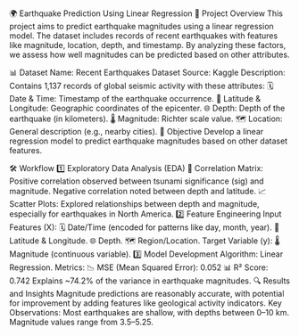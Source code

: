 🌍 Earthquake Prediction Using Linear Regression
📄 Project Overview
This project aims to predict earthquake magnitudes using a linear regression model. The dataset includes records of recent earthquakes with features like magnitude, location, depth, and timestamp. By analyzing these factors, we assess how well magnitudes can be predicted based on other attributes.

📊 Dataset
Name: Recent Earthquakes Dataset
Source: Kaggle
Description: Contains 1,137 records of global seismic activity with these attributes:
🗓 Date & Time: Timestamp of the earthquake occurrence.
📍 Latitude & Longitude: Geographic coordinates of the epicenter.
🌐 Depth: Depth of the earthquake (in kilometers).
🌡 Magnitude: Richter scale value.
🗺 Location: General description (e.g., nearby cities).
🎯 Objective
Develop a linear regression model to predict earthquake magnitudes based on other dataset features.

🛠 Workflow
1️⃣ Exploratory Data Analysis (EDA)
🔄 Correlation Matrix:
Positive correlation observed between tsunami significance (sig) and magnitude.
Negative correlation noted between depth and latitude.
📈 Scatter Plots:
Explored relationships between depth and magnitude, especially for earthquakes in North America.
2️⃣ Feature Engineering
Input Features (X):
🗓 Date/Time (encoded for patterns like day, month, year).
📍 Latitude & Longitude.
🌐 Depth.
🗺 Region/Location.
Target Variable (y):
🌡 Magnitude (continuous variable).
3️⃣ Model Development
Algorithm: Linear Regression.
Metrics:
📉 MSE (Mean Squared Error): 0.052
📊 R² Score: 0.742
Explains ~74.2% of the variance in earthquake magnitudes.
🔍 Results and Insights
Magnitude predictions are reasonably accurate, with potential for improvement by adding features like geological activity indicators.
Key Observations:
Most earthquakes are shallow, with depths between 0–10 km.
Magnitude values range from 3.5–5.25.
